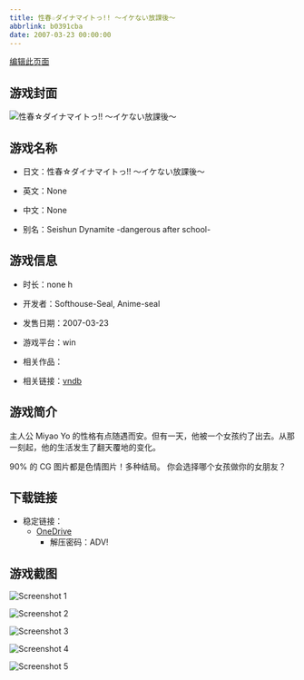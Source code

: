 ```yaml
---
title: 性春☆ダイナマイトっ!! ～イケない放課後～
abbrlink: b0391cba
date: 2007-03-23 00:00:00
---
```

[编辑此页面](https://github.com/ACG-3/ADV3-source/blob/main/source/_posts/games/%E6%80%A7%E6%98%A5%E2%98%86%E3%83%80%E3%82%A4%E3%83%8A%E3%83%9E%E3%82%A4%E3%83%88%E3%81%A3%21%21%20%EF%BD%9E%E3%82%A4%E3%82%B1%E3%81%AA%E3%81%84%E6%94%BE%E8%AA%B2%E5%BE%8C%EF%BD%9E.md)

## 游戏封面

![性春☆ダイナマイトっ!! ～イケない放課後～](https://pan.timero.xyz/onedrive/img_lib_001/%E6%80%A7%E6%98%A5%E2%98%86%E3%83%80%E3%82%A4%E3%83%8A%E3%83%9E%E3%82%A4%E3%83%88%E3%81%A3%21%21%20%EF%BD%9E%E3%82%A4%E3%82%B1%E3%81%AA%E3%81%84%E6%94%BE%E8%AA%B2%E5%BE%8C%EF%BD%9E_cover.avif)


## 游戏名称

- 日文：性春☆ダイナマイトっ!! ～イケない放課後～
- 英文：None
- 中文：None

- 别名：Seishun Dynamite -dangerous after school-


## 游戏信息

- 时长：none h
- 开发者：Softhouse-Seal, Anime-seal
- 发售日期：2007-03-23
- 游戏平台：win
- 相关作品：

- 相关链接：[vndb](https://vndb.org/v5112)


## 游戏简介

主人公 Miyao Yo 的性格有点随遇而安。但有一天，他被一个女孩约了出去。从那一刻起，他的生活发生了翻天覆地的变化。

90% 的 CG 图片都是色情图片！多种结局。
你会选择哪个女孩做你的女朋友？




## 下载链接

- 稳定链接：
    - [OneDrive](https://pan.timero.xyz/onedrive/adv_lib_001/%E6%80%A7%E6%98%A5%E2%98%86%E3%83%80%E3%82%A4%E3%83%8A%E3%83%9E%E3%82%A4%E3%83%88%E3%81%A3%21%21%20%EF%BD%9E%E3%82%A4%E3%82%B1%E3%81%AA%E3%81%84%E6%94%BE%E8%AA%B2%E5%BE%8C%EF%BD%9E)
        - 解压密码：ADV!



## 游戏截图


![Screenshot 1](https://pan.timero.xyz/onedrive/img_lib_001/%E6%80%A7%E6%98%A5%E2%98%86%E3%83%80%E3%82%A4%E3%83%8A%E3%83%9E%E3%82%A4%E3%83%88%E3%81%A3%21%21%20%EF%BD%9E%E3%82%A4%E3%82%B1%E3%81%AA%E3%81%84%E6%94%BE%E8%AA%B2%E5%BE%8C%EF%BD%9E_Screenshot_1.avif)

![Screenshot 2](https://pan.timero.xyz/onedrive/img_lib_001/%E6%80%A7%E6%98%A5%E2%98%86%E3%83%80%E3%82%A4%E3%83%8A%E3%83%9E%E3%82%A4%E3%83%88%E3%81%A3%21%21%20%EF%BD%9E%E3%82%A4%E3%82%B1%E3%81%AA%E3%81%84%E6%94%BE%E8%AA%B2%E5%BE%8C%EF%BD%9E_Screenshot_2.avif)

![Screenshot 3](https://pan.timero.xyz/onedrive/img_lib_001/%E6%80%A7%E6%98%A5%E2%98%86%E3%83%80%E3%82%A4%E3%83%8A%E3%83%9E%E3%82%A4%E3%83%88%E3%81%A3%21%21%20%EF%BD%9E%E3%82%A4%E3%82%B1%E3%81%AA%E3%81%84%E6%94%BE%E8%AA%B2%E5%BE%8C%EF%BD%9E_Screenshot_3.avif)

![Screenshot 4](https://pan.timero.xyz/onedrive/img_lib_001/%E6%80%A7%E6%98%A5%E2%98%86%E3%83%80%E3%82%A4%E3%83%8A%E3%83%9E%E3%82%A4%E3%83%88%E3%81%A3%21%21%20%EF%BD%9E%E3%82%A4%E3%82%B1%E3%81%AA%E3%81%84%E6%94%BE%E8%AA%B2%E5%BE%8C%EF%BD%9E_Screenshot_4.avif)

![Screenshot 5](https://pan.timero.xyz/onedrive/img_lib_001/%E6%80%A7%E6%98%A5%E2%98%86%E3%83%80%E3%82%A4%E3%83%8A%E3%83%9E%E3%82%A4%E3%83%88%E3%81%A3%21%21%20%EF%BD%9E%E3%82%A4%E3%82%B1%E3%81%AA%E3%81%84%E6%94%BE%E8%AA%B2%E5%BE%8C%EF%BD%9E_Screenshot_5.avif)


